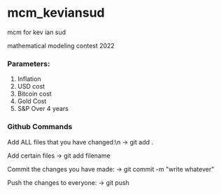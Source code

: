 # mcm_keviansud
mcm for kev ian sud

mathematical modeling contest 2022

### Parameters:
1. Inflation
2. USD cost
3. Bitcoin cost
4. Gold Cost
5. S&P Over 4 years

### Github Commands

Add ALL files that you have changed:\n
-> git add .

Add certain files
-> git add filename

Commit the changes you have made:
-> git commit -m "write whatever"

Push the changes to everyone:
-> git push
